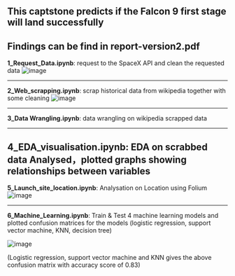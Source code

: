 ## This captstone predicts if **the Falcon 9 first stage will land successfully**

Findings can be find in **report-version2.pdf**
---

**1_Request_Data.ipynb**: request to the SpaceX API and clean the requested data
![image](https://user-images.githubusercontent.com/29717509/178997157-1b722109-0fea-499c-8a42-00c2683febcd.png)

---

**2_Web_scrapping.ipynb**: scrap historical data from wikipedia together with some cleaning
![image](https://user-images.githubusercontent.com/29717509/178997363-27672968-db4d-48ee-837d-bceef0b4daa1.png)

---

**3_Data Wrangling.ipynb**: data wrangling on wikipedia scrapped data

---

**4_EDA_visualisation.ipynb**: EDA on scrabbed data
                             Analysed，plotted graphs showing relationships between variables 
---

**5_Launch_site_location.ipynb**: Analysation on Location using Folium 
![image](https://user-images.githubusercontent.com/29717509/178997924-4bd9ea41-8565-410c-8f60-7a664ce2c258.png)

---
**6_Machine_Learning.ipynb**: Train & Test 4 machine learning models and plotted confusion matrices for the models
                           (logistic regression, support vector machine, KNN, decision tree)
          
![image](https://user-images.githubusercontent.com/29717509/178998158-7731a066-b035-4c78-a4b3-b2047d4461d6.png)

(Logistic regression, support vector machine and KNN gives the above confusion matrix with accuracy score of 0.83)
                           





